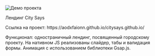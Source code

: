<img src="https://i.ibb.co/3yRywc6/Screenshot-20240116-165543.jpg" alt="Демо проекта">
<p>Лендинг City Says</p>
<p>Ссылка на проект: https://aodxfaionn.github.io/citysays.github.io/ </p>
<p>Функционал: одностраничный лендинг, посвященный городскому проекту. На нативном JS реализованы слайдер, табы и валидация формы. Анимация с использованием библиотеки Gsap.js.</p>
